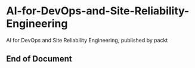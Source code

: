 # AI-for-DevOps-and-Site-Reliability-Engineering

AI for DevOps and Site Reliability Engineering, published by packt

## End of Document
